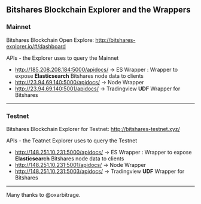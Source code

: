 ## Bitshares Blockchain Explorer and the Wrappers


### Mainnet

Bitshares Blockchain Open Explore: http://bitshares-explorer.io/#/dashboard

APIs - the Explorer uses to query the Mainnet
- http://185.208.208.184:5000/apidocs/  -> ES Wrapper : Wrapper to expose **Elasticsearch** Bitshares node data to clients
- http://23.94.69.140:5000/apidocs/  -> Node Wrapper
- http://23.94.69.140:5001/apidocs/  -> Tradingview **UDF** Wrapper for Bitshares


***

### Testnet

Bitshares Blockchain Explorer for Testnet: http://bitshares-testnet.xyz/ 

APIs - the Teatnet Explorer uses to query the Testnet
- http://148.251.10.231:5000/apidocs/ -> ES Wrapper : Wrapper to expose **Elasticsearch** Bitshares node data to clients
- http://148.251.10.231:5001/apidocs/ -> Node Wrapper
- http://148.251.10.231:5003/apidocs/ ->  Tradingview **UDF** Wrapper for Bitshares

***

Many thanks to @oxarbitrage. 

